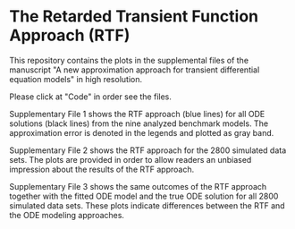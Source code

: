 # The Retarded Transient Function Approach (RTF)

This repository contains the plots in the supplemental files of the manuscript "A new approximation approach for transient differential equation models" in high resolution.

Please click at "Code" in order see the files.

Supplementary File 1 shows the RTF approach (blue lines) for all ODE solutions (black lines) from the nine analyzed benchmark models.
The approximation error is denoted in the legends and plotted as gray band.

Supplementary File 2 shows the RTF approach for the 2800 simulated data sets.
The plots are provided in order to allow readers an unbiased impression about the results of the RTF approach.

Supplementary File 3 shows the same outcomes of the RTF approach together with the fitted ODE model and the true ODE solution for all 2800 simulated data sets. These plots indicate differences between the RTF and the ODE modeling approaches.

